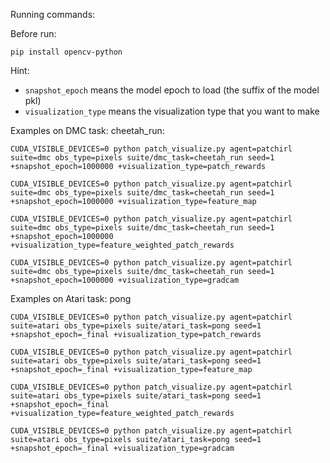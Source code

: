 Running commands:

Before run:

```
pip install opencv-python 
```

Hint: 
- `snapshot_epoch` means the model epoch to load (the suffix of the model pkl)
- `visualization_type` means the visualization type that you want to make


Examples on DMC task: cheetah_run:
```
CUDA_VISIBLE_DEVICES=0 python patch_visualize.py agent=patchirl suite=dmc obs_type=pixels suite/dmc_task=cheetah_run seed=1 +snapshot_epoch=1000000 +visualization_type=patch_rewards
```

```
CUDA_VISIBLE_DEVICES=0 python patch_visualize.py agent=patchirl suite=dmc obs_type=pixels suite/dmc_task=cheetah_run seed=1 +snapshot_epoch=1000000 +visualization_type=feature_map
```

```
CUDA_VISIBLE_DEVICES=0 python patch_visualize.py agent=patchirl suite=dmc obs_type=pixels suite/dmc_task=cheetah_run seed=1 +snapshot_epoch=1000000 +visualization_type=feature_weighted_patch_rewards
```

```
CUDA_VISIBLE_DEVICES=0 python patch_visualize.py agent=patchirl suite=dmc obs_type=pixels suite/dmc_task=cheetah_run seed=1 +snapshot_epoch=1000000 +visualization_type=gradcam 
```

Examples on Atari task: pong
```
CUDA_VISIBLE_DEVICES=0 python patch_visualize.py agent=patchirl suite=atari obs_type=pixels suite/atari_task=pong seed=1 +snapshot_epoch=_final +visualization_type=patch_rewards
```

```
CUDA_VISIBLE_DEVICES=0 python patch_visualize.py agent=patchirl suite=atari obs_type=pixels suite/atari_task=pong seed=1 +snapshot_epoch=_final +visualization_type=feature_map
```

```
CUDA_VISIBLE_DEVICES=0 python patch_visualize.py agent=patchirl suite=atari obs_type=pixels suite/atari_task=pong seed=1 +snapshot_epoch=_final +visualization_type=feature_weighted_patch_rewards
```

```
CUDA_VISIBLE_DEVICES=0 python patch_visualize.py agent=patchirl suite=atari obs_type=pixels suite/atari_task=pong seed=1 +snapshot_epoch=_final +visualization_type=gradcam 
